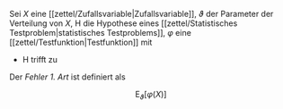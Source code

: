 Sei $X$ eine [[zettel/Zufallsvariable|Zufallsvariable]], $\vartheta$ der Parameter der Verteilung von $X$, $\text{H}$ die Hypothese eines [[zettel/Statistisches Testproblem|statistisches Testproblems]], $\varphi$ eine [[zettel/Testfunktion|Testfunktion]] mit
- $\text{H}$ trifft zu

Der *Fehler 1. Art* ist definiert als

$$
	\text{E}_\vartheta[\varphi(X)]
$$